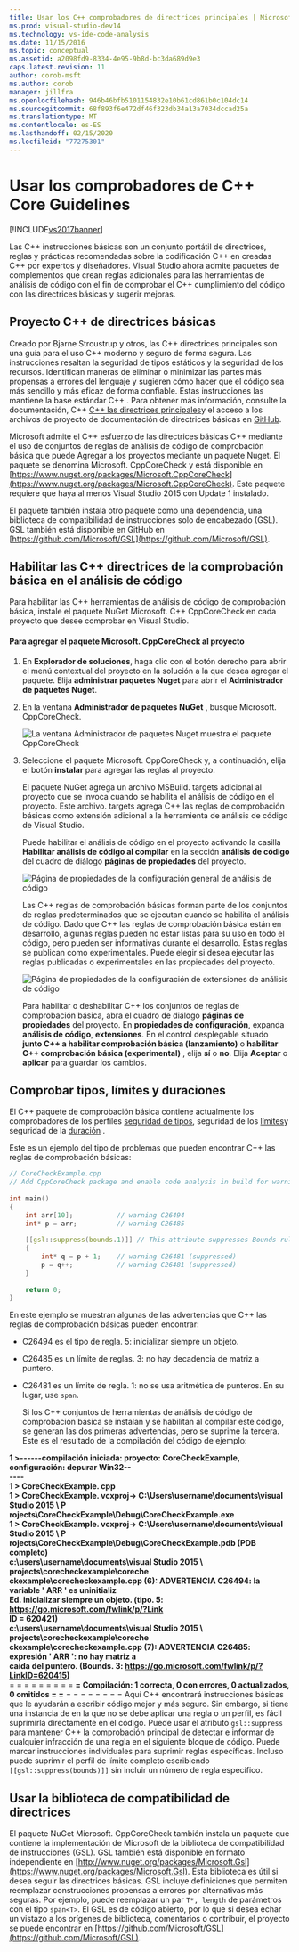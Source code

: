 ```yaml
---
title: Usar los C++ comprobadores de directrices principales | Microsoft Docs
ms.prod: visual-studio-dev14
ms.technology: vs-ide-code-analysis
ms.date: 11/15/2016
ms.topic: conceptual
ms.assetid: a2098fd9-8334-4e95-9b8d-bc3da689d9e3
caps.latest.revision: 11
author: corob-msft
ms.author: corob
manager: jillfra
ms.openlocfilehash: 946b46bfb5101154832e10b61cd861b0c104dc14
ms.sourcegitcommit: 68f893f6e472df46f323db34a13a7034dccad25a
ms.translationtype: MT
ms.contentlocale: es-ES
ms.lasthandoff: 02/15/2020
ms.locfileid: "77275301"
---
```

# <a name="using-the-c-core-guidelines-checkers"></a>Usar los comprobadores de C++ Core Guidelines
[!INCLUDE[vs2017banner](../includes/vs2017banner.md)]

Las C++ instrucciones básicas son un conjunto portátil de directrices, reglas y prácticas recomendadas sobre la codificación C++ en creadas C++ por expertos y diseñadores.  Visual Studio ahora admite paquetes de complementos que crean reglas adicionales para las herramientas de análisis de código con el fin de comprobar el C++ cumplimiento del código con las directrices básicas y sugerir mejoras.  
  
## <a name="the-c-core-guidelines-project"></a>Proyecto C++ de directrices básicas  
 Creado por Bjarne Stroustrup y otros, las C++ directrices principales son una guía para el uso C++ moderno y seguro de forma segura. Las instrucciones resaltan la seguridad de tipos estáticos y la seguridad de los recursos. Identifican maneras de eliminar o minimizar las partes más propensas a errores del lenguaje y sugieren cómo hacer que el código sea más sencillo y más eficaz de forma confiable. Estas instrucciones las mantiene la base estándar C++ . Para obtener más información, consulte la documentación, C++ [ C++ las directrices principales](http://isocpp.github.io/CppCoreGuidelines/CppCoreGuidelines)y el acceso a los archivos de proyecto de documentación de directrices básicas en [GitHub](https://github.com/isocpp/CppCoreGuidelines).  
  
 Microsoft admite el C++ esfuerzo de las directrices básicas C++ mediante el uso de conjuntos de reglas de análisis de código de comprobación básica que puede Agregar a los proyectos mediante un paquete Nuget. El paquete se denomina Microsoft. CppCoreCheck y está disponible en [https://www.nuget.org/packages/Microsoft.CppCoreCheck](https://www.nuget.org/packages/Microsoft.CppCoreCheck). Este paquete requiere que haya al menos Visual Studio 2015 con Update 1 instalado.  
  
 El paquete también instala otro paquete como una dependencia, una biblioteca de compatibilidad de instrucciones solo de encabezado (GSL). GSL también está disponible en GitHub en [https://github.com/Microsoft/GSL](https://github.com/Microsoft/GSL).  
  
## <a name="enable-the-c-core-check-guidelines-in-code-analysis"></a>Habilitar las C++ directrices de la comprobación básica en el análisis de código  
 Para habilitar las C++ herramientas de análisis de código de comprobación básica, instale el paquete NuGet Microsoft. C++ CppCoreCheck en cada proyecto que desee comprobar en Visual Studio.  
  
#### <a name="to-add-the-microsoftcppcorecheck-package-to-your-project"></a>Para agregar el paquete Microsoft. CppCoreCheck al proyecto  
  
1. En **Explorador de soluciones**, haga clic con el botón derecho para abrir el menú contextual del proyecto en la solución a la que desea agregar el paquete. Elija **administrar paquetes Nuget** para abrir el **Administrador de paquetes Nuget**.  
  
2. En la ventana **Administrador de paquetes NuGet** , busque Microsoft. CppCoreCheck.  
  
    ![La ventana Administrador de paquetes Nuget muestra el paquete CppCoreCheck](../code-quality/media/cppcorecheck-nuget-window.PNG "CPPCoreCheck_Nuget_Window")  
  
3. Seleccione el paquete Microsoft. CppCoreCheck y, a continuación, elija el botón **instalar** para agregar las reglas al proyecto.  
  
   El paquete NuGet agrega un archivo MSBuild. targets adicional al proyecto que se invoca cuando se habilita el análisis de código en el proyecto. Este archivo. targets agrega C++ las reglas de comprobación básicas como extensión adicional a la herramienta de análisis de código de Visual Studio.  
  
   Puede habilitar el análisis de código en el proyecto activando la casilla **Habilitar análisis de código al compilar** en la sección **análisis de código** del cuadro de diálogo **páginas de propiedades** del proyecto.  
  
   ![Página de propiedades de la configuración general de análisis de código](../code-quality/media/cppcorecheck-codeanalysis-general.png "CPPCoreCheck_CodeAnalysis_General")  
  
   Las C++ reglas de comprobación básicas forman parte de los conjuntos de reglas predeterminados que se ejecutan cuando se habilita el análisis de código. Dado que C++ las reglas de comprobación básica están en desarrollo, algunas reglas pueden no estar listas para su uso en todo el código, pero pueden ser informativas durante el desarrollo. Estas reglas se publican como experimentales. Puede elegir si desea ejecutar las reglas publicadas o experimentales en las propiedades del proyecto.  
  
   ![Página de propiedades de la configuración de extensiones de análisis de código](../code-quality/media/cppcorecheck-codeanalysis-extensions.png "CPPCoreCheck_CodeAnalysis_Extensions")  
  
   Para habilitar o deshabilitar C++ los conjuntos de reglas de comprobación básica, abra el cuadro de diálogo **páginas de propiedades** del proyecto. En **propiedades de configuración**, expanda **análisis de código**, **extensiones**. En el control desplegable situado **junto C++ a habilitar comprobación básica (lanzamiento)** o **habilitar C++ comprobación básica (experimental)** , elija **sí** o **no**. Elija **Aceptar** o **aplicar** para guardar los cambios.  
  
## <a name="check-types-bounds-and-lifetimes"></a>Comprobar tipos, límites y duraciones  
 El C++ paquete de comprobación básica contiene actualmente los comprobadores de los perfiles [seguridad de tipos](http://isocpp.github.io/CppCoreGuidelines/CppCoreGuidelines#SS-type), seguridad de los [límites](http://isocpp.github.io/CppCoreGuidelines/CppCoreGuidelines#SS-bounds)y seguridad de la [duración](http://isocpp.github.io/CppCoreGuidelines/CppCoreGuidelines#SS-lifetime) .  
  
 Este es un ejemplo del tipo de problemas que pueden encontrar C++ las reglas de comprobación básicas:  
  
```cpp  
// CoreCheckExample.cpp  
// Add CppCoreCheck package and enable code analysis in build for warnings.  
  
int main()  
{  
    int arr[10];           // warning C26494  
    int* p = arr;          // warning C26485  
  
    [[gsl::suppress(bounds.1)]] // This attribute suppresses Bounds rule #1  
    {  
        int* q = p + 1;    // warning C26481 (suppressed)  
        p = q++;           // warning C26481 (suppressed)  
    }  
  
    return 0;  
}  
```  
  
 En este ejemplo se muestran algunas de las advertencias que C++ las reglas de comprobación básicas pueden encontrar:  
  
- C26494 es el tipo de regla. 5: inicializar siempre un objeto.  
  
- C26485 es un límite de reglas. 3: no hay decadencia de matriz a puntero.  
  
- C26481 es un límite de regla. 1: no se usa aritmética de punteros. En su lugar, use `span`.  
  
  Si los C++ conjuntos de herramientas de análisis de código de comprobación básica se instalan y se habilitan al compilar este código, se generan las dos primeras advertencias, pero se suprime la tercera. Este es el resultado de la compilación del código de ejemplo:  
  
**1 >------compilación iniciada: proyecto: CoreCheckExample, configuración: depurar Win32--**  
**----**  
**1 > CoreCheckExample. cpp**  
**1 > CoreCheckExample. vcxproj-> C:\Users\username\documents\visual Studio 2015 \ P**  
**rojects\CoreCheckExample\Debug\CoreCheckExample.exe**  
**1 > CoreCheckExample. vcxproj-> C:\Users\username\documents\visual Studio 2015 \ P**  
**rojects\CoreCheckExample\Debug\CoreCheckExample.pdb (PDB completo)**  
**c:\users\username\documents\visual Studio 2015 \ projects\corecheckexample\coreche**  
**ckexample\corecheckexample.cpp (6): ADVERTENCIA C26494: la variable ' ARR ' es uninitializ**  
**Ed. inicializar siempre un objeto. (tipo. 5: https://go.microsoft.com/fwlink/p/?Link**  
**ID = 620421)**  
**c:\users\username\documents\visual Studio 2015 \ projects\corecheckexample\coreche**  
**ckexample\corecheckexample.cpp (7): ADVERTENCIA C26485: expresión ' ARR ': no hay matriz a**  
**caída del puntero. (Bounds. 3: https://go.microsoft.com/fwlink/p/?LinkID=620415)**  
= = = = = = = = = **= Compilación: 1 correcta, 0 con errores, 0 actualizados, 0 omitidos = =** = = = = = = = = Aquí C++ encontrará instrucciones básicas que le ayudarán a escribir código mejor y más seguro. Sin embargo, si tiene una instancia de en la que no se debe aplicar una regla o un perfil, es fácil suprimirla directamente en el código. Puede usar el atributo `gsl::suppress` para mantener C++ la comprobación principal de detectar e informar de cualquier infracción de una regla en el siguiente bloque de código. Puede marcar instrucciones individuales para suprimir reglas específicas. Incluso puede suprimir el perfil de límite completo escribiendo `[[gsl::suppress(bounds)]]` sin incluir un número de regla específico.  
  
## <a name="use-the-guideline-support-library"></a>Usar la biblioteca de compatibilidad de directrices  
 El paquete NuGet Microsoft. CppCoreCheck también instala un paquete que contiene la implementación de Microsoft de la biblioteca de compatibilidad de instrucciones (GSL). GSL también está disponible en formato independiente en [http://www.nuget.org/packages/Microsoft.Gsl](https://www.nuget.org/packages/Microsoft.Gsl). Esta biblioteca es útil si desea seguir las directrices básicas. GSL incluye definiciones que permiten reemplazar construcciones propensas a errores por alternativas más seguras. Por ejemplo, puede reemplazar un par `T*, length` de parámetros con el tipo `span<T>`. El GSL es de código abierto, por lo que si desea echar un vistazo a los orígenes de biblioteca, comentarios o contribuir, el proyecto se puede encontrar en [https://github.com/Microsoft/GSL](https://github.com/Microsoft/GSL).
